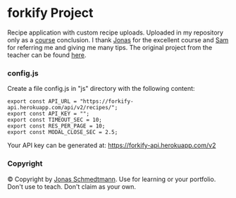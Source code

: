 # forkify Project

Recipe application with custom recipe uploads.
Uploaded in my repository only as a [course](https://www.udemy.com/course/the-complete-javascript-course) conclusion.
I thank [Jonas](https://github.com/jonasschmedtmann) for the excellent course and [Sam](https://github.com/samsantosb) for referring me and giving me many tips. The original project from the teacher can be found [here](https://github.com/jonasschmedtmann/complete-javascript-course/tree/master/18-forkify/final).

### config.js

Create a file config.js in "js" directory with the following content:

```
export const API_URL = "https://forkify-api.herokuapp.com/api/v2/recipes/";
export const API_KEY = "";
export const TIMEOUT_SEC = 10;
export const RES_PER_PAGE = 10;
export const MODAL_CLOSE_SEC = 2.5;
```

Your API key can be generated at:
https://forkify-api.herokuapp.com/v2

### Copyright

© Copyright by [Jonas Schmedtmann](https://github.com/jonasschmedtmann). Use for learning or your portfolio. Don't use to teach. Don't claim as your own.
